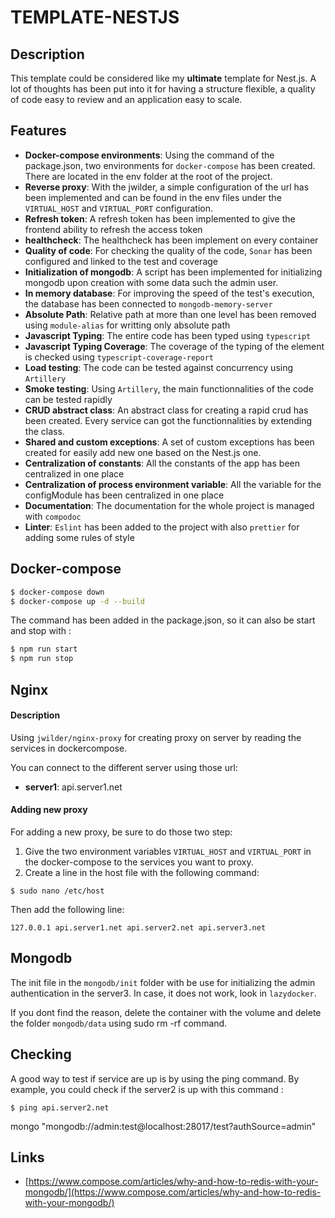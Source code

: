 # TEMPLATE-NESTJS

## Description

This template could be considered like my **ultimate** template for Nest.js. A lot of thoughts has been put into it for having a structure flexible, a quality of code easy to review and an application easy to scale.

## Features

- **Docker-compose environments**: Using the command of the package.json, two environments for `docker-compose` has been created. There are located in the env folder at the root of the project.
- **Reverse proxy**: With the jwilder, a simple configuration of the url has been implemented and can be found in the env files under the `VIRTUAL_HOST` and `VIRTUAL_PORT` configuration.
- **Refresh token**: A refresh token has been implemented to give the frontend ability to refresh the access token
- **healthcheck**: The healthcheck has been implement on every container
- **Quality of code**: For checking the quality of the code, `Sonar` has been configured and linked to the test and coverage
- **Initialization of mongodb**: A script has been implemented for initializing mongodb upon creation with some data such the admin user.
- **In memory database**: For improving the speed of the test's execution, the database has been connected to `mongodb-memory-server`
- **Absolute Path**: Relative path at more than one level has been removed using `module-alias` for writting only absolute path
- **Javascript Typing**: The entire code has been typed using `typescript`
- **Javascript Typing Coverage**: The coverage of the typing of the element is checked using `typescript-coverage-report`
- **Load testing**: The code can be tested against concurrency using `Artillery`
- **Smoke testing**: Using `Artillery`, the main functionnalities of the code can be tested rapidly
- **CRUD abstract class**: An abstract class for creating a rapid crud has been created. Every service can got the functionnalities by extending the class.
- **Shared and custom exceptions**: A set of custom exceptions has been created for easily add new one based on the Nest.js one.
- **Centralization of constants**: All the constants of the app has been centralized in one place
- **Centralization of process environment variable**: All the variable for the configModule has been centralized in one place
- **Documentation**: The documentation for the whole project is managed with `compodoc`
- **Linter**: `Eslint` has been added to the project with also `prettier` for adding some rules of style

## Docker-compose

```bash
$ docker-compose down
$ docker-compose up -d --build
```

The command has been added in the package.json, so it can also be start and stop with :

```bash
$ npm run start
$ npm run stop
```

## Nginx

#### Description

Using `jwilder/nginx-proxy` for creating proxy on server by reading the services in dockercompose.

You can connect to the different server using those url:

- **server1**: api.server1.net

#### Adding new proxy

For adding a new proxy, be sure to do those two step:

1. Give the two environment variables `VIRTUAL_HOST` and `VIRTUAL_PORT` in the docker-compose to the services you want to proxy.
2. Create a line in the host file with the following command:

```
$ sudo nano /etc/host
```

Then add the following line:

```
127.0.0.1 api.server1.net api.server2.net api.server3.net
```

## Mongodb

The init file in the `mongodb/init` folder with be use for initializing the admin authentication in the server3. In case, it does not work, look in `lazydocker`.

If you dont find the reason, delete the container with the volume and delete the folder `mongodb/data` using sudo rm -rf command.

## Checking

A good way to test if service are up is by using the ping command.
By example, you could check if the server2 is up with this command :

```
$ ping api.server2.net
```

mongo "mongodb://admin:test@localhost:28017/test?authSource=admin"

## Links

- [https://www.compose.com/articles/why-and-how-to-redis-with-your-mongodb/](https://www.compose.com/articles/why-and-how-to-redis-with-your-mongodb/)

